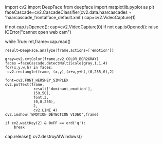 import cv2
import DeepFace from deepface
import matplotlib.pyplot as plt
faceCascade=cv2.CascadeClassifier(cv2.data.haarcascades + 'haarcascade_frontalface_default.xml')
cap=cv2.VideoCapture(1)

if not cap.isOpened():
    cap=cv2.VideoCapture(0)
if not cap.isOpened():
    raise IOError("cannot open web cam")
    
while True:
    ret,frame=cap.read()
    
    result=DeepFace.analyze(frame,actions=['emotion'])
    
    gray=cv2.cvtColor(frame,cv2.COLOR_BGR2GRAY)
    faces =faceCascade.detectMultiScale(gray,1.1,4)
    for(x,y,w,h) in faces:
     cv2.rectangle(frame, (x,y),(x+w,y+h),(0,255,0),2)
    
    font=cv2.FONT_HERSHEY_SIMPLEX
    cv2.putText(frame,
                 result['dominant_emotion'],
                 (50,50),
                 font,3,
                 (0,0,255),
                 2,
                 cv2.LINE_4)
    cv2.imshow('EMOTION DETECTION VIDEO',frame)
    
    if cv2.waitKey(2) & 0xFF == ord('q'):
        break

cap.release()
cv2.destroyAIWindows()
